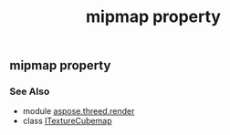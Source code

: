 ﻿---
title: mipmap property
second_title: Aspose.3D for Python via .NET API References
description: 
type: docs
weight: 100
url: /python-net/aspose.threed.render/itexturecubemap/mipmap/
is_root: false
---

## mipmap property


### See Also
* module [aspose.threed.render](../../)
* class [ITextureCubemap](/3d/python-net/aspose.threed.render/itexturecubemap)
